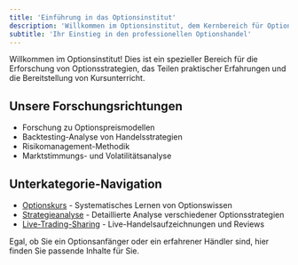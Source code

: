 ```yaml
---
title: 'Einführung in das Optionsinstitut'
description: 'Willkommen im Optionsinstitut, dem Kernbereich für Optionsstrategieforschung'
subtitle: 'Ihr Einstieg in den professionellen Optionshandel'
---
```


Willkommen im Optionsinstitut! Dies ist ein spezieller Bereich für die Erforschung von Optionsstrategien, das Teilen praktischer Erfahrungen und die Bereitstellung von Kursunterricht.

## Unsere Forschungsrichtungen

- Forschung zu Optionspreismodellen
- Backtesting-Analyse von Handelsstrategien
- Risikomanagement-Methodik
- Marktstimmungs- und Volatilitätsanalyse

## Unterkategorie-Navigation

- [Optionskurs](/de/categories/options/course) - Systematisches Lernen von Optionswissen
- [Strategieanalyse](/de/categories/options/strategy) - Detaillierte Analyse verschiedener Optionsstrategien
- [Live-Trading-Sharing](/de/categories/options/trading-journal) - Live-Handelsaufzeichnungen und Reviews

Egal, ob Sie ein Optionsanfänger oder ein erfahrener Händler sind, hier finden Sie passende Inhalte für Sie.
